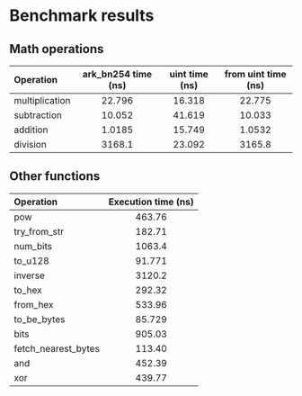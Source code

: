 # Benchmark results

## Math operations

| Operation | ark_bn254 time (ns) | uint time (ns) | from uint time (ns) |
| :--- | :---: | :---: | :---: |
| multiplication    | 22.796  | 16.318      | 22.775      |
| subtraction    | 10.052  | 41.619       |  10.033       |
| addition    | 1.0185  | 15.749      |  1.0532      |
| division    | 3168.1  | 23.092      | 3165.8      |

## Other functions

| Operation | Execution time (ns) |
| :--- | :---: |
| pow    | 463.76  |
| try_from_str    | 182.71  |
| num_bits    | 1063.4  |
| to_u128    | 91.771  |
| inverse    | 3120.2  |
| to_hex    | 292.32  |
| from_hex    | 533.96  |
| to_be_bytes    | 85.729  |
| bits    | 905.03  |
| fetch_nearest_bytes    | 113.40  |
| and    | 452.39  |
| xor    | 439.77  |
